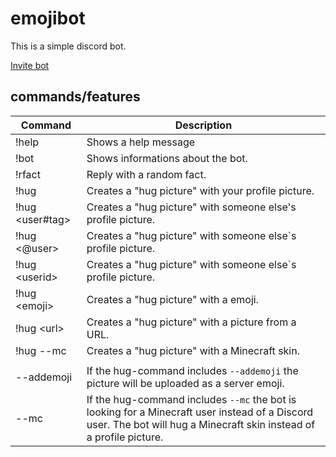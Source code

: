 # emojibot
This is a simple discord bot.  

[Invite bot](https://discord.com/api/oauth2/authorize?client_id=864886679483580427&permissions=8&scope=bot)  

## commands/features

| Command | Description |
| --- | --- |
| !help | Shows a help message |
| !bot | Shows informations about the bot. |
| !rfact | Reply with a random fact. |
| !hug | Creates a "hug picture" with your profile picture. |
| !hug <user#tag> | Creates a "hug picture" with someone else's profile picture. |
| !hug <@user> | Creates a "hug picture" with someone else`s profile picture. |
| !hug \<userid> | Creates a "hug picture" with someone else`s profile picture. |
| !hug \<emoji> | Creates a "hug picture" with a emoji. |
| !hug \<url> | Creates a "hug picture" with a picture from a URL. |
| !hug <mc name> --mc | Creates a "hug picture" with a Minecraft skin. |
| | |
| --addemoji | If the hug-command includes ``--addemoji`` the picture will be uploaded as a server emoji. |
| --mc | If the hug-command includes ``--mc`` the bot is looking for a Minecraft user instead of a Discord user. The bot will hug a Minecraft skin instead of a profile picture. |

